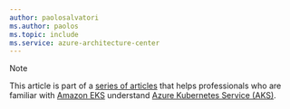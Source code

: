 ```yaml
---
author: paolosalvatori
ms.author: paolos
ms.topic: include
ms.service: azure-architecture-center
---
```


> [!NOTE]
> This article is part of a [series of articles](../index.md) that helps professionals who are familiar with [Amazon EKS](https://aws.amazon.com/eks) understand [Azure Kubernetes Service (AKS)](https://azure.microsoft.com/products/kubernetes-service).
